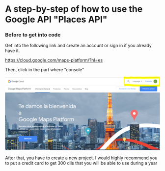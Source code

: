 # A step-by-step of how to use the Google API "Places API"

### Before to get into code 

Get into the following link and create an account or sign in if you already have it.

https://cloud.google.com/maps-platform/?hl=es

Then, click in the part where "console"

![](img/console.png)

After that, you have to create a new project. I would highly recommend you to put a credit card to get 300 dlls that you will be able 
to use during a year
